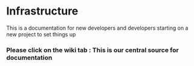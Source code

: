 # Infrastructure
This is a documentation for new developers and developers starting on a new project to set things up
### Please click on the wiki tab : This is our central source for documentation
